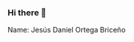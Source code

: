 ### Hi there 👋
<p align = "center">
  
  Name: Jesús Daniel Ortega Briceño 

  </p>
<!--
**agetro2003/agetro2003** is a ✨ _special_ ✨ repository because its `README.md` (this file) appears on your GitHub profile.

Here are some ideas to get you started:

- 🔭 I’m currently working on ...
- 🌱 I’m currently learning ...
- 👯 I’m looking to collaborate on ...
- 🤔 I’m looking for help with ...
- 💬 Ask me about ...
- 📫 How to reach me: ...
- 😄 Pronouns: ...
- ⚡ Fun fact: ...

  Age: 19

  Contact: jesusdaniolob@gmail.com
-->
